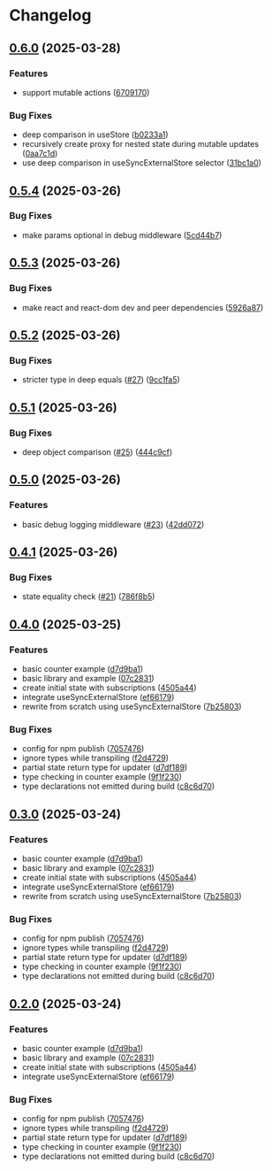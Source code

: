 # Changelog

## [0.6.0](https://github.com/rushdynamic/avastha/compare/v0.5.4...v0.6.0) (2025-03-28)

### Features

- support mutable actions ([6709170](https://github.com/rushdynamic/avastha/commit/6709170bf1f12eb1c5391ca66c1c991338f794cb))

### Bug Fixes

- deep comparison in useStore ([b0233a1](https://github.com/rushdynamic/avastha/commit/b0233a15d116d2c1b8434618f613d195e20561d8))
- recursively create proxy for nested state during mutable updates ([0aa7c1d](https://github.com/rushdynamic/avastha/commit/0aa7c1de4c80e674b2fe3241404b6131973ebbbf))
- use deep comparison in useSyncExternalStore selector ([31bc1a0](https://github.com/rushdynamic/avastha/commit/31bc1a03e58fc99358f096e4e960b99315f420ec))

## [0.5.4](https://github.com/rushdynamic/avastha/compare/v0.5.3...v0.5.4) (2025-03-26)

### Bug Fixes

- make params optional in debug middleware ([5cd44b7](https://github.com/rushdynamic/avastha/commit/5cd44b7ad75921f4bd696e91aab855765f562f0b))

## [0.5.3](https://github.com/rushdynamic/avastha/compare/v0.5.2...v0.5.3) (2025-03-26)

### Bug Fixes

- make react and react-dom dev and peer dependencies ([5926a87](https://github.com/rushdynamic/avastha/commit/5926a8743e9a5ef8ef7cb5ed6a94a50b37d1d4cb))

## [0.5.2](https://github.com/rushdynamic/avastha/compare/v0.5.1...v0.5.2) (2025-03-26)

### Bug Fixes

- stricter type in deep equals ([#27](https://github.com/rushdynamic/avastha/issues/27)) ([9cc1fa5](https://github.com/rushdynamic/avastha/commit/9cc1fa5e0449a6434a3d205c47af339228ce7a47))

## [0.5.1](https://github.com/rushdynamic/avastha/compare/v0.5.0...v0.5.1) (2025-03-26)

### Bug Fixes

- deep object comparison ([#25](https://github.com/rushdynamic/avastha/issues/25)) ([444c9cf](https://github.com/rushdynamic/avastha/commit/444c9cf7981d8271958df41699472f3de652e361))

## [0.5.0](https://github.com/rushdynamic/avastha/compare/v0.4.1...v0.5.0) (2025-03-26)

### Features

- basic debug logging middleware ([#23](https://github.com/rushdynamic/avastha/issues/23)) ([42dd072](https://github.com/rushdynamic/avastha/commit/42dd072e96e99fbb94e09ca91edb34b321c69b6b))

## [0.4.1](https://github.com/rushdynamic/avastha/compare/v0.4.0...v0.4.1) (2025-03-26)

### Bug Fixes

- state equality check ([#21](https://github.com/rushdynamic/avastha/issues/21)) ([786f8b5](https://github.com/rushdynamic/avastha/commit/786f8b550cd30ab0f35da3f20edda5ba03e23e0a))

## [0.4.0](https://github.com/rushdynamic/avastha/compare/avastha-v0.3.0...avastha-v0.4.0) (2025-03-25)

### Features

- basic counter example ([d7d9ba1](https://github.com/rushdynamic/avastha/commit/d7d9ba1ebcc759f377dde68a64a460fc85a4dd30))
- basic library and example ([07c2831](https://github.com/rushdynamic/avastha/commit/07c28310641b594141fa6dffbe7804de76361a2a))
- create initial state with subscriptions ([4505a44](https://github.com/rushdynamic/avastha/commit/4505a443a47758ca972b16600107f11409389524))
- integrate useSyncExternalStore ([ef66179](https://github.com/rushdynamic/avastha/commit/ef6617967c5758ef03393520fd608d7f378656e1))
- rewrite from scratch using useSyncExternalStore ([7b25803](https://github.com/rushdynamic/avastha/commit/7b258030f0db9ae861663162a5f4357ff969ac9c))

### Bug Fixes

- config for npm publish ([7057476](https://github.com/rushdynamic/avastha/commit/705747638ac40e1a6a417cca42809e883a795f7a))
- ignore types while transpiling ([f2d4729](https://github.com/rushdynamic/avastha/commit/f2d4729c8d8903e862bd1889064a44f5089b2977))
- partial state return type for updater ([d7df189](https://github.com/rushdynamic/avastha/commit/d7df18953465db4d03515fc6a4f2d76347d510e5))
- type checking in counter example ([9f1f230](https://github.com/rushdynamic/avastha/commit/9f1f2304d8638f24db3145d7db32979f324a0ce3))
- type declarations not emitted during build ([c8c6d70](https://github.com/rushdynamic/avastha/commit/c8c6d706f7852637d306aa5e4c2caaa19302c086))

## [0.3.0](https://github.com/rushdynamic/sqrrl/compare/sqrrl-v0.2.0...sqrrl-v0.3.0) (2025-03-24)

### Features

- basic counter example ([d7d9ba1](https://github.com/rushdynamic/sqrrl/commit/d7d9ba1ebcc759f377dde68a64a460fc85a4dd30))
- basic library and example ([07c2831](https://github.com/rushdynamic/sqrrl/commit/07c28310641b594141fa6dffbe7804de76361a2a))
- create initial state with subscriptions ([4505a44](https://github.com/rushdynamic/sqrrl/commit/4505a443a47758ca972b16600107f11409389524))
- integrate useSyncExternalStore ([ef66179](https://github.com/rushdynamic/sqrrl/commit/ef6617967c5758ef03393520fd608d7f378656e1))
- rewrite from scratch using useSyncExternalStore ([7b25803](https://github.com/rushdynamic/sqrrl/commit/7b258030f0db9ae861663162a5f4357ff969ac9c))

### Bug Fixes

- config for npm publish ([7057476](https://github.com/rushdynamic/sqrrl/commit/705747638ac40e1a6a417cca42809e883a795f7a))
- ignore types while transpiling ([f2d4729](https://github.com/rushdynamic/sqrrl/commit/f2d4729c8d8903e862bd1889064a44f5089b2977))
- partial state return type for updater ([d7df189](https://github.com/rushdynamic/sqrrl/commit/d7df18953465db4d03515fc6a4f2d76347d510e5))
- type checking in counter example ([9f1f230](https://github.com/rushdynamic/sqrrl/commit/9f1f2304d8638f24db3145d7db32979f324a0ce3))
- type declarations not emitted during build ([c8c6d70](https://github.com/rushdynamic/sqrrl/commit/c8c6d706f7852637d306aa5e4c2caaa19302c086))

## [0.2.0](https://github.com/rushdynamic/sqrrl/compare/sqrrl-v0.1.0...sqrrl-v0.2.0) (2025-03-24)

### Features

- basic counter example ([d7d9ba1](https://github.com/rushdynamic/sqrrl/commit/d7d9ba1ebcc759f377dde68a64a460fc85a4dd30))
- basic library and example ([07c2831](https://github.com/rushdynamic/sqrrl/commit/07c28310641b594141fa6dffbe7804de76361a2a))
- create initial state with subscriptions ([4505a44](https://github.com/rushdynamic/sqrrl/commit/4505a443a47758ca972b16600107f11409389524))
- integrate useSyncExternalStore ([ef66179](https://github.com/rushdynamic/sqrrl/commit/ef6617967c5758ef03393520fd608d7f378656e1))

### Bug Fixes

- config for npm publish ([7057476](https://github.com/rushdynamic/sqrrl/commit/705747638ac40e1a6a417cca42809e883a795f7a))
- ignore types while transpiling ([f2d4729](https://github.com/rushdynamic/sqrrl/commit/f2d4729c8d8903e862bd1889064a44f5089b2977))
- partial state return type for updater ([d7df189](https://github.com/rushdynamic/sqrrl/commit/d7df18953465db4d03515fc6a4f2d76347d510e5))
- type checking in counter example ([9f1f230](https://github.com/rushdynamic/sqrrl/commit/9f1f2304d8638f24db3145d7db32979f324a0ce3))
- type declarations not emitted during build ([c8c6d70](https://github.com/rushdynamic/sqrrl/commit/c8c6d706f7852637d306aa5e4c2caaa19302c086))
